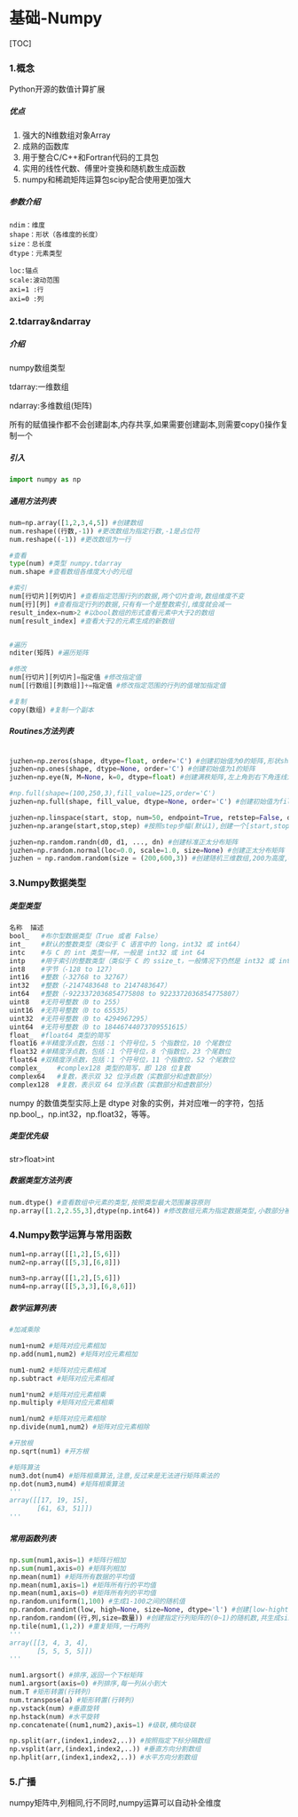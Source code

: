 # 基础-Numpy

[TOC]



### 1.概念

Python开源的数值计算扩展



##### 优点

1. 强大的N维数组对象Array
2. 成熟的函数库
3. 用于整合C/C++和Fortran代码的工具包
4. 实用的线性代数、傅里叶变换和随机数生成函数
5. numpy和稀疏矩阵运算包scipy配合使用更加强大



##### 参数介绍

```
ndim：维度
shape：形状（各维度的长度）
size：总长度
dtype：元素类型

loc:锚点
scale:波动范围
axi=1 :行
axi=0 :列
```



### 2.tdarray&ndarray

##### 介绍

numpy数组类型

tdarray:一维数组

ndarray:多维数组(矩阵)



所有的赋值操作都不会创建副本,内存共享,如果需要创建副本,则需要copy()操作复制一个

##### 引入

```python
import numpy as np
```



##### 通用方法列表

```python
num=np.array([1,2,3,4,5]) #创建数组
num.reshape((行数,-1)) #更改数组为指定行数,-1是占位符
num.reshape((-1)) #更改数组为一行

#查看
type(num) #类型 numpy.tdarray
num.shape #查看数组各维度大小的元组

#索引
num[行切片][列切片] #查看指定范围行列的数据,两个切片查询,数组维度不变
num[行][列] #查看指定行列的数据,只有有一个是整数索引,维度就会减一
result_index=num>2 #以bool数组的形式查看元素中大于2的数组
num[result_index] #查看大于2的元素生成的新数组


#遍历
nditer(矩阵) #遍历矩阵

#修改
num[行切片][列切片]=指定值 #修改指定值
num[[行数组][列数组]]+=指定值 #修改指定范围的行列的值增加指定值

#复制
copy(数组) #复制一个副本
```



##### Routines方法列表

```python

juzhen=np.zeros(shape, dtype=float, order='C') #创建初始值为0的矩阵,形状shape
juzhen=np.ones(shape, dtype=None, order='C') #创建初始值为1的矩阵
juzhen=np.eye(N, M=None, k=0, dtype=float) #创建满秩矩阵,左上角到右下角连线为1,其余为0

#np.full(shape=(100,250,3),fill_value=125,order='C')
juzhen=np.full(shape, fill_value, dtype=None, order='C') #创建初始值为fill_value的矩阵 

juzhen=np.linspace(start, stop, num=50, endpoint=True, retstep=False, dtype=None) #创建一个[start,stop]之间平均分隔num此的矩阵 
juzhen=np.arange(start,stop,step) #按照step步幅(默认1),创建一个[start,stop)的连续数组

juzhen=np.random.randn(d0, d1, ..., dn) #创建标准正太分布矩阵
juzhen=np.random.normal(loc=0.0, scale=1.0, size=None) #创建正太分布矩阵 loc为锚点,scale为波动范围,size为矩阵内元素数量
juzhen = np.random.random(size = (200,600,3)) #创建随机三维数组,200为高度,600为宽度
```



### 3.Numpy数据类型

##### 类型类型

```python
名称	描述
bool_	#布尔型数据类型（True 或者 False）
int_	#默认的整数类型（类似于 C 语言中的 long，int32 或 int64）
intc	#与 C 的 int 类型一样，一般是 int32 或 int 64
intp	#用于索引的整数类型（类似于 C 的 ssize_t，一般情况下仍然是 int32 或 int64）
int8	#字节（-128 to 127）
int16	#整数（-32768 to 32767）
int32	#整数（-2147483648 to 2147483647）
int64	#整数（-9223372036854775808 to 9223372036854775807）
uint8	#无符号整数（0 to 255）
uint16	#无符号整数（0 to 65535）
uint32	#无符号整数（0 to 4294967295）
uint64	#无符号整数（0 to 18446744073709551615）
float_	#float64 类型的简写
float16	#半精度浮点数，包括：1 个符号位，5 个指数位，10 个尾数位
float32	#单精度浮点数，包括：1 个符号位，8 个指数位，23 个尾数位
float64	#双精度浮点数，包括：1 个符号位，11 个指数位，52 个尾数位
complex_	#complex128 类型的简写，即 128 位复数
complex64	#复数，表示双 32 位浮点数（实数部分和虚数部分）
complex128	#复数，表示双 64 位浮点数（实数部分和虚数部分）
```

numpy 的数值类型实际上是 dtype 对象的实例，并对应唯一的字符，包括 np.bool_，np.int32，np.float32，等等。



##### 类型优先级

str>float>int



##### 数据类型方法列表

```python
num.dtype() #查看数组中元素的类型,按照类型最大范围兼容原则
np.array([1.2,2.55,3],dtype(np.int64)) #修改数组元素为指定数据类型,小数部分被省略
```



### 4.Numpy数学运算与常用函数

```python
num1=np.array([[1,2],[5,6]])
num2=np.array([[5,3],[6,8]])

num3=np.array([[1,2],[5,6]])
num4=np.array([[5,3,3],[6,8,6]])
```



##### 数学运算列表

```python
#加减乘除

num1+num2 #矩阵对应元素相加
np.add(num1,num2) #矩阵对应元素相加

num1-num2 #矩阵对应元素相减
np.subtract #矩阵对应元素相减

num1*num2 #矩阵对应元素相乘
np.multiply #矩阵对应元素相乘

num1/num2 #矩阵对应元素相除
np.divide(num1,num2) #矩阵对应元素相除

#开放根
np.sqrt(num1) #开方根

#矩阵算法
num3.dot(num4) #矩阵相乘算法,注意,反过来是无法进行矩阵乘法的
np.dot(num3,num4) #矩阵相乘算法
'''
array([[17, 19, 15],
       [61, 63, 51]])
'''

```



##### 常用函数列表

```python
np.sum(num1,axis=1) #矩阵行相加
np.sum(num1,axis=0) #矩阵列相加
np.mean(num1) #矩阵所有数据的平均值
np.mean(num1,axis=1) #矩阵所有行的平均值
np.mean(num1,axis=0) #矩阵所有列的平均值
np.random.uniform(1,100) #生成1-100之间的随机值
np.random.randint(low, high=None, size=None, dtype='l') #创建[low-hight]之间随机,尺寸为size的矩阵
np.random.random((行,列,size=数量)) #创建指定行列矩阵的(0~1)的随机数,共生成size个
np.tile(num1,(1,2)) #重复矩阵,一行两列
'''
array([[3, 4, 3, 4],
       [5, 5, 5, 5]])
'''

num1.argsort() #排序,返回一个下标矩阵
num1.argsort(axis=0) #列排序,每一列从小到大
num.T #矩形转置(行转列)
num.transpose(a) #矩形转置(行转列)
np.vstack(num) #垂直旋转
np.hstack(num) #水平旋转
np.concatenate((num1,num2),axis=1) #级联,横向级联

np.split(arr,(index1,index2,..)) #按照指定下标分隔数组
np.vsplit(arr,(index1,index2,..)) #垂直方向分割数组
np.hplit(arr,(index1,index2,..)) #水平方向分割数组
```



### 5.广播

numpy矩阵中,列相同,行不同时,numpy运算可以自动补全维度

